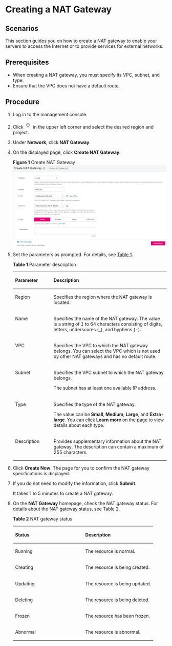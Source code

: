 # Creating a NAT Gateway<a name="en-us_topic_0150270259"></a>

## Scenarios<a name="en-us_topic_0201532882_section141051954102215"></a>

This section guides you on how to create a NAT gateway to enable your servers to access the Internet or to provide services for external networks.

## **Prerequisites**<a name="en-us_topic_0201532882_section1825861973713"></a>

-   When creating a NAT gateway, you must specify its VPC, subnet, and type.
-   Ensure that the VPC does not have a default route.

## Procedure<a name="en-us_topic_0201532882_section82633199366"></a>

1.  Log in to the management console.
2.  Click  ![](figures/icon-region.png)  in the upper left corner and select the desired region and project.
3.  Under  **Network**, click  **NAT Gateway**.
4.  On the displayed page, click  **Create NAT Gateway**.

    **Figure  1**  Create NAT Gateway<a name="nat_qs_0003_fig1753371912428"></a>  
    ![](figures/create-nat-gateway.png "create-nat-gateway")

5.  Set the parameters as prompted. For details, see  [Table 1](#nat_qs_0003_table27487005195751).

    **Table  1**  Parameter description

    <a name="nat_qs_0003_table27487005195751"></a>
    <table><thead align="left"><tr id="nat_qs_0003_row9940336195751"><th class="cellrowborder" valign="top" width="25%" id="mcps1.2.3.1.1"><p id="nat_qs_0003_p5995559819588"><a name="nat_qs_0003_p5995559819588"></a><a name="nat_qs_0003_p5995559819588"></a><strong id="nat_qs_0003_b24725868162658"><a name="nat_qs_0003_b24725868162658"></a><a name="nat_qs_0003_b24725868162658"></a>Parameter</strong></p>
    </th>
    <th class="cellrowborder" valign="top" width="75%" id="mcps1.2.3.1.2"><p id="nat_qs_0003_p2456526519588"><a name="nat_qs_0003_p2456526519588"></a><a name="nat_qs_0003_p2456526519588"></a>Description</p>
    </th>
    </tr>
    </thead>
    <tbody><tr id="nat_qs_0003_row11053428162048"><td class="cellrowborder" valign="top" width="25%" headers="mcps1.2.3.1.1 "><p id="nat_qs_0003_p22912486162048"><a name="nat_qs_0003_p22912486162048"></a><a name="nat_qs_0003_p22912486162048"></a>Region</p>
    </td>
    <td class="cellrowborder" valign="top" width="75%" headers="mcps1.2.3.1.2 "><p id="nat_qs_0003_p43972101162048"><a name="nat_qs_0003_p43972101162048"></a><a name="nat_qs_0003_p43972101162048"></a>Specifies the region where the NAT gateway is located.</p>
    </td>
    </tr>
    <tr id="nat_qs_0003_row32613315195751"><td class="cellrowborder" valign="top" width="25%" headers="mcps1.2.3.1.1 "><p id="nat_qs_0003_p2832836319588"><a name="nat_qs_0003_p2832836319588"></a><a name="nat_qs_0003_p2832836319588"></a>Name</p>
    </td>
    <td class="cellrowborder" valign="top" width="75%" headers="mcps1.2.3.1.2 "><p id="nat_qs_0003_p1289605119588"><a name="nat_qs_0003_p1289605119588"></a><a name="nat_qs_0003_p1289605119588"></a>Specifies the name of the NAT gateway. The value is a string of 1 to 64 characters consisting of digits, letters, underscores (_), and hyphens (-).</p>
    </td>
    </tr>
    <tr id="nat_qs_0003_row27553870195751"><td class="cellrowborder" valign="top" width="25%" headers="mcps1.2.3.1.1 "><p id="nat_qs_0003_p1464780019588"><a name="nat_qs_0003_p1464780019588"></a><a name="nat_qs_0003_p1464780019588"></a>VPC</p>
    </td>
    <td class="cellrowborder" valign="top" width="75%" headers="mcps1.2.3.1.2 "><p id="nat_qs_0003_p4562116519588"><a name="nat_qs_0003_p4562116519588"></a><a name="nat_qs_0003_p4562116519588"></a>Specifies the VPC to which the NAT gateway belongs. You can select the VPC which is not used by other NAT gateways and has no default route. </p>
    </td>
    </tr>
    <tr id="nat_qs_0003_row47407746195751"><td class="cellrowborder" valign="top" width="25%" headers="mcps1.2.3.1.1 "><p id="nat_qs_0003_p17196519588"><a name="nat_qs_0003_p17196519588"></a><a name="nat_qs_0003_p17196519588"></a>Subnet</p>
    </td>
    <td class="cellrowborder" valign="top" width="75%" headers="mcps1.2.3.1.2 "><p id="nat_qs_0003_p980412105420"><a name="nat_qs_0003_p980412105420"></a><a name="nat_qs_0003_p980412105420"></a>Specifies the VPC subnet to which the NAT gateway belongs.</p>
    <p id="nat_qs_0003_p1392917619588"><a name="nat_qs_0003_p1392917619588"></a><a name="nat_qs_0003_p1392917619588"></a>The subnet has at least one available IP address.</p>
    </td>
    </tr>
    <tr id="nat_qs_0003_row3011590195751"><td class="cellrowborder" valign="top" width="25%" headers="mcps1.2.3.1.1 "><p id="nat_qs_0003_p1770884719588"><a name="nat_qs_0003_p1770884719588"></a><a name="nat_qs_0003_p1770884719588"></a>Type</p>
    </td>
    <td class="cellrowborder" valign="top" width="75%" headers="mcps1.2.3.1.2 "><p id="nat_qs_0003_p156313256519"><a name="nat_qs_0003_p156313256519"></a><a name="nat_qs_0003_p156313256519"></a>Specifies the type of the NAT gateway.</p>
    <p id="nat_qs_0003_p03201316191210"><a name="nat_qs_0003_p03201316191210"></a><a name="nat_qs_0003_p03201316191210"></a>The value can be <strong id="nat_qs_0003_b842352706152120"><a name="nat_qs_0003_b842352706152120"></a><a name="nat_qs_0003_b842352706152120"></a>Small</strong>, <strong id="nat_qs_0003_b842352706152124"><a name="nat_qs_0003_b842352706152124"></a><a name="nat_qs_0003_b842352706152124"></a>Medium</strong>, <strong id="nat_qs_0003_b842352706152128"><a name="nat_qs_0003_b842352706152128"></a><a name="nat_qs_0003_b842352706152128"></a>Large</strong>, and <strong id="nat_qs_0003_b842352706152132"><a name="nat_qs_0003_b842352706152132"></a><a name="nat_qs_0003_b842352706152132"></a>Extra-large</strong>. You can click <strong id="nat_qs_0003_b842352706152252"><a name="nat_qs_0003_b842352706152252"></a><a name="nat_qs_0003_b842352706152252"></a>Learn more</strong> on the page to view details about each type.</p>
    </td>
    </tr>
    <tr id="nat_qs_0003_row2219225792544"><td class="cellrowborder" valign="top" width="25%" headers="mcps1.2.3.1.1 "><p id="nat_qs_0003_p5274235692544"><a name="nat_qs_0003_p5274235692544"></a><a name="nat_qs_0003_p5274235692544"></a>Description</p>
    </td>
    <td class="cellrowborder" valign="top" width="75%" headers="mcps1.2.3.1.2 "><p id="nat_qs_0003_p4427248192544"><a name="nat_qs_0003_p4427248192544"></a><a name="nat_qs_0003_p4427248192544"></a>Provides supplementary information about the NAT gateway. The description can contain a maximum of 255 characters.</p>
    </td>
    </tr>
    </tbody>
    </table>

6.  Click  **Create Now**. The page for you to confirm the NAT gateway specifications is displayed.
7.  If you do not need to modify the information, click  **Submit**.

    It takes 1 to 5 minutes to create a NAT gateway.

8.  On the  **NAT Gateway**  homepage, check the NAT gateway status. For details about the NAT gateway status, see  [Table 2](#nat_qs_0003_table1213025114317).

    **Table  2**  NAT gateway status

    <a name="nat_qs_0003_table1213025114317"></a>
    <table><thead align="left"><tr id="nat_qs_0003_row9131125119310"><th class="cellrowborder" valign="top" width="50%" id="mcps1.2.3.1.1"><p id="nat_qs_0003_p41311951532"><a name="nat_qs_0003_p41311951532"></a><a name="nat_qs_0003_p41311951532"></a><strong id="nat_qs_0003_b8423527062072"><a name="nat_qs_0003_b8423527062072"></a><a name="nat_qs_0003_b8423527062072"></a>Status</strong></p>
    </th>
    <th class="cellrowborder" valign="top" width="50%" id="mcps1.2.3.1.2"><p id="nat_qs_0003_p313185110315"><a name="nat_qs_0003_p313185110315"></a><a name="nat_qs_0003_p313185110315"></a><strong>Description</strong></p>
    </th>
    </tr>
    </thead>
    <tbody><tr id="nat_qs_0003_row1713115114315"><td class="cellrowborder" valign="top" width="50%" headers="mcps1.2.3.1.1 "><p id="nat_qs_0003_p41311351433"><a name="nat_qs_0003_p41311351433"></a><a name="nat_qs_0003_p41311351433"></a>Running</p>
    </td>
    <td class="cellrowborder" valign="top" width="50%" headers="mcps1.2.3.1.2 "><p id="nat_qs_0003_p1513185113314"><a name="nat_qs_0003_p1513185113314"></a><a name="nat_qs_0003_p1513185113314"></a>The resource is normal.</p>
    </td>
    </tr>
    <tr id="nat_qs_0003_row1013115115314"><td class="cellrowborder" valign="top" width="50%" headers="mcps1.2.3.1.1 "><p id="nat_qs_0003_p613155112317"><a name="nat_qs_0003_p613155112317"></a><a name="nat_qs_0003_p613155112317"></a>Creating</p>
    </td>
    <td class="cellrowborder" valign="top" width="50%" headers="mcps1.2.3.1.2 "><p id="nat_qs_0003_p1713175110310"><a name="nat_qs_0003_p1713175110310"></a><a name="nat_qs_0003_p1713175110310"></a>The resource is being created.</p>
    </td>
    </tr>
    <tr id="nat_qs_0003_row101312514318"><td class="cellrowborder" valign="top" width="50%" headers="mcps1.2.3.1.1 "><p id="nat_qs_0003_p5131165115319"><a name="nat_qs_0003_p5131165115319"></a><a name="nat_qs_0003_p5131165115319"></a>Updating</p>
    </td>
    <td class="cellrowborder" valign="top" width="50%" headers="mcps1.2.3.1.2 "><p id="nat_qs_0003_p6131951338"><a name="nat_qs_0003_p6131951338"></a><a name="nat_qs_0003_p6131951338"></a>The resource is being updated.</p>
    </td>
    </tr>
    <tr id="nat_qs_0003_row1913115514318"><td class="cellrowborder" valign="top" width="50%" headers="mcps1.2.3.1.1 "><p id="nat_qs_0003_p666512504613"><a name="nat_qs_0003_p666512504613"></a><a name="nat_qs_0003_p666512504613"></a>Deleting</p>
    </td>
    <td class="cellrowborder" valign="top" width="50%" headers="mcps1.2.3.1.2 "><p id="nat_qs_0003_p3131351739"><a name="nat_qs_0003_p3131351739"></a><a name="nat_qs_0003_p3131351739"></a>The resource is being deleted.</p>
    </td>
    </tr>
    <tr id="nat_qs_0003_row1613155110316"><td class="cellrowborder" valign="top" width="50%" headers="mcps1.2.3.1.1 "><p id="nat_qs_0003_p1813155111316"><a name="nat_qs_0003_p1813155111316"></a><a name="nat_qs_0003_p1813155111316"></a>Frozen</p>
    </td>
    <td class="cellrowborder" valign="top" width="50%" headers="mcps1.2.3.1.2 "><p id="nat_qs_0003_p8131105111315"><a name="nat_qs_0003_p8131105111315"></a><a name="nat_qs_0003_p8131105111315"></a>The resource has been frozen.</p>
    </td>
    </tr>
    <tr id="nat_qs_0003_row101318515313"><td class="cellrowborder" valign="top" width="50%" headers="mcps1.2.3.1.1 "><p id="nat_qs_0003_p384018216717"><a name="nat_qs_0003_p384018216717"></a><a name="nat_qs_0003_p384018216717"></a>Abnormal</p>
    </td>
    <td class="cellrowborder" valign="top" width="50%" headers="mcps1.2.3.1.2 "><p id="nat_qs_0003_p213110511539"><a name="nat_qs_0003_p213110511539"></a><a name="nat_qs_0003_p213110511539"></a>The resource is abnormal.</p>
    </td>
    </tr>
    </tbody>
    </table>


